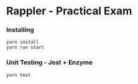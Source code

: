# Rappler - Practical Exam

### Installing

```
yarn install
yarn run start
```

### Unit Testing - Jest + Enzyme

```
yarn test
```
